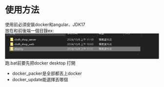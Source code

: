 # 使用方法
使用前必須安裝docker和angular、JDK17\
放在和前後端一個目錄ex:
![img.png](img.png)
跑.bat前要先把docker desktop 打開
* docker_packer是全部都丟上docker
* docker_update能選擇丟哪個

